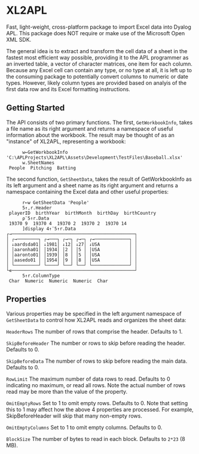 # XL2APL
Fast, light-weight, cross-platform package to import Excel data into Dyalog APL.
This package does NOT require or make use of the Microsoft Open XML SDK.

The general idea is to extract and transform the cell data of a sheet in the fastest most efficient way possible,
providing it to the APL programmer as an inverted table, a vector of character matrices, one item for each column. 
Because any Excel cell can contain any type, or no type at all, it is left up to the consuming package to potentially 
convert columns to numeric or date types. However, likely column types are provided based on analyis of the first
data row and its Excel formatting instructions.

## Getting Started
The API consists of two primary functions. The first, `GetWorkbookInfo`, takes a file name as its right argument and returns
a namespace of useful information about the workbook. The result may be thought of as an "instance" of XL2APL, representing a workbook: 

~~~
      w←GetWorkbookInfo 'C:\APLProjects\XL2APL\Assets\Development\TestFiles\Baseball.xlsx'
      w.SheetNames
 People  Pitching  Batting 
~~~

The second function, `GetSheetData`, takes the result of GetWorkbookInfo as
its left argument and a sheet name as its right argument and returns a namespace containing the Excel data and other useful
properties: 

~~~
      r←w GetSheetData 'People'
      5↑,r.Header
 playerID  birthYear  birthMonth  birthDay  birthCountry 
      ⍴¨5↑r.Data
 19370 9  19370 4  19370 2  19370 2  19370 14 
      ]display 4↑¨5↑r.Data
┌→──────────────────────────────────────────────┐
│ ┌→────────┐ ┌→───┐ ┌→─┐ ┌→─┐ ┌→─────────────┐ │
│ ↓aardsda01│ ↓1981│ ↓12│ ↓27│ ↓USA           │ │
│ │aaronha01│ │1934│ │2 │ │5 │ │USA           │ │
│ │aaronto01│ │1939│ │8 │ │5 │ │USA           │ │
│ │aasedo01 │ │1954│ │9 │ │8 │ │USA           │ │
│ └─────────┘ └────┘ └──┘ └──┘ └──────────────┘ │
└∊──────────────────────────────────────────────┘
      5↑r.ColumnType
 Char  Numeric  Numeric  Numeric  Char 
~~~

## Properties 
Various properties may be specified in the left argument namespace of `GetSheetData` to control
how XL2APL reads and organizes the sheet data:

`HeaderRows` The number of rows that comprise the header. Defaults to 1.

`SkipBeforeHeader`  The number or rows to skip before reading the header. Defaults to 0.

`SkipBeforeData` The number of rows to skip before reading the main data. Defaults to 0. 

`RowLimit` The maximum number of data rows to read. Defaults to 0 indicating no maximum, or
read all rows. Note the actual number of rows read may be more than the value of the property. 

`OmitEmptyRows`  Set to 1 to omit empty rows. Defaults to 0. Note that setting this to 1 may
affect how the above 4 properties are processed. For example, SkipBeforeHeader will skip that many
non-empty rows.

`OmitEmptyColumns` Set to 1 to omit empty columns. Defaults to 0.

`BlockSize` The number of bytes to read in each block. Defaults to `2*23` (8 MB).
